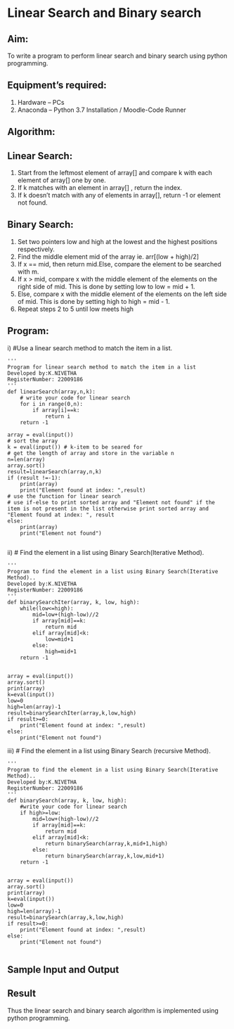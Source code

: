 # Linear Search and Binary search
## Aim:
To write a program to perform linear search and binary search using python programming.
## Equipment’s required:
1.	Hardware – PCs
2.	Anaconda – Python 3.7 Installation / Moodle-Code Runner
## Algorithm:
## Linear Search:
1.	Start from the leftmost element of array[] and compare k with each element of array[] one by one.
2.	If k matches with an element in array[] , return the index.
3.	If k doesn’t match with any of elements in array[], return -1 or element not found.
## Binary Search:
1.	Set two pointers low and high at the lowest and the highest positions respectively.
2.	Find the middle element mid of the array ie. arr[(low + high)/2]
3.	If x == mid, then return mid.Else, compare the element to be searched with m.
4.	If x > mid, compare x with the middle element of the elements on the right side of mid. This is done by setting low to low = mid + 1.
5.	Else, compare x with the middle element of the elements on the left side of mid. This is done by setting high to high = mid - 1.
6.	Repeat steps 2 to 5 until low meets high
## Program:
i)	#Use a linear search method to match the item in a list.
```
''' 
Program for linear search method to match the item in a list
Developed by:K.NIVETHA
RegisterNumber: 22009186
'''
def linearSearch(array,n,k):
    # write your code for linear search
    for i in range(0,n):
        if array[i]==k:
            return i
    return -1
    
array = eval(input())
# sort the array
k = eval(input()) # k-item to be seared for
# get the length of array and store in the variable n
n=len(array)
array.sort()
result=linearSearch(array,n,k)
if (result !=-1):
    print(array)
    print("Element found at index: ",result)
# use the function for linear search
# use if-else to print sorted array and "Element not found" if the item is not present in the list otherwise print sorted array and "Element found at index: ", result
else:
    print(array)
    print("Element not found")


```
ii)	# Find the element in a list using Binary Search(Iterative Method).
```
''' 
Program to find the element in a list using Binary Search(Iterative Method)..
Developed by:K.NIVETHA
RegisterNumber: 22009186
'''
def binarySearchIter(array, k, low, high):
    while(low<=high):
        mid=low+(high-low)//2
        if array[mid]==k:
            return mid
        elif array[mid]<k:
            low=mid+1
        else:
            high=mid+1
    return -1
    
        
array = eval(input())
array.sort()
print(array)
k=eval(input())
low=0
high=len(array)-1
result=binarySearchIter(array,k,low,high)
if result>=0:
    print("Element found at index: ",result)
else:
    print("Element not found")

```
iii)	# Find the element in a list using Binary Search (recursive Method).
```
''' 
Program to find the element in a list using Binary Search(Iterative Method)..
Developed by:K.NIVETHA
RegisterNumber: 22009186
'''
def binarySearch(array, k, low, high):
    #write your code for linear search
    if high>=low:
        mid=low+(high-low)//2
        if array[mid]==k:
            return mid
        elif array[mid]<k:
            return binarySearch(array,k,mid+1,high)
        else:
            return binarySearch(array,k,low,mid+1)
    return -1
    
        
array = eval(input())
array.sort()
print(array)
k=eval(input())
low=0
high=len(array)-1
result=binarySearch(array,k,low,high)
if result>=0:
    print("Element found at index: ",result)
else:
    print("Element not found")
    
```
## Sample Input and Output






## Result
Thus the linear search and binary search algorithm is implemented using python programming.
